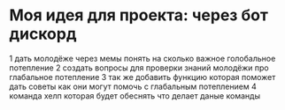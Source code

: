 # Моя идея для проекта: через бот дискорд
1 дать молодёже через мемы понять на сколько важное голобальное потепление 
2 создать вопросы для проверки знаний молодёжи про глабальное потепление 
3 так же добавить функцию которая поможет дать советы как они могут помочь с глабальным потеплением 
4 команда хелп которая будет обеснять что делает даные команды 
